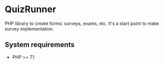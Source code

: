 # QuizRunner
PHP library to create forms: surveys, exams, etc. It's a start point to make survey implementation.

## System requirements
* PHP >= 7.1